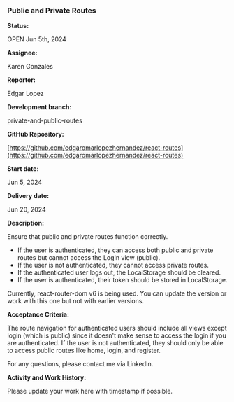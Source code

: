 ### Public and Private Routes

**Status:**

OPEN Jun 5th, 2024

**Assignee:**

Karen Gonzales

**Reporter:**

Edgar Lopez

**Development branch:**

private-and-public-routes

**GitHub Repository:**

[https://github.com/edgaromarlopezhernandez/react-routes](https://github.com/edgaromarlopezhernandez/react-routes)

**Start date:**

Jun 5, 2024

**Delivery date:**

Jun 20, 2024

**Description:**

Ensure that public and private routes function correctly.

* If the user is authenticated, they can access both public and private routes but cannot access the LogIn view (public).
* If the user is not authenticated, they cannot access private routes.
* If the authenticated user logs out, the LocalStorage should be cleared.
* If the user is authenticated, their token should be stored in LocalStorage.

Currently, react-router-dom v6 is being used. You can update the version or work with this one but not with earlier versions.

**Acceptance Criteria:**

The route navigation for authenticated users should include all views except login (which is public) since it doesn't make sense to access the login if you are authenticated. If the user is not authenticated, they should only be able to access public routes like home, login, and register.

For any questions, please contact me via LinkedIn.

**Activity and Work History:**

Please update your work here with timestamp if possible.